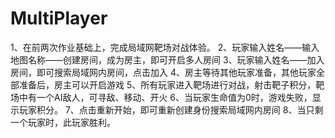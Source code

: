 # MultiPlayer
1、在前两次作业基础上，完成局域网靶场对战体验。
2、玩家输入姓名——输入地图名称——创建房间，成为房主，即可开启多人房间
3、玩家输入姓名——加入房间，即可搜索局域网内房间，点击加入
4、房主等待其他玩家准备，其他玩家全部准备后，房主可以开启游戏
5、所有玩家进入靶场进行对战，射击靶子积分，靶场中有一个AI敌人，可寻敌、移动、开火
6、当玩家生命值为0时，游戏失败，显示玩家积分。
7、点击重新开始，即可重新创建身份搜索局域网内房间
8、当只剩一个玩家时，此玩家胜利。
